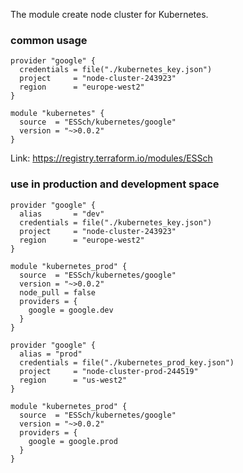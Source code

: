 The module create node cluster for Kubernetes.

### common usage
```
provider "google" {
  credentials = file("./kubernetes_key.json")
  project     = "node-cluster-243923"
  region      = "europe-west2"
}

module "kubernetes" {
  source  = "ESSch/kubernetes/google"
  version = "~>0.0.2"
}
```
Link: https://registry.terraform.io/modules/ESSch

### use in production and development space

```
provider "google" {
  alias       = "dev"
  credentials = file("./kubernetes_key.json")
  project     = "node-cluster-243923"
  region      = "europe-west2"
}

module "kubernetes_prod" {
  source  = "ESSch/kubernetes/google"
  version = "~>0.0.2"
  node_pull = false
  providers = {
    google = google.dev
  }
}
```
```
provider "google" {
  alias = "prod"
  credentials = file("./kubernetes_prod_key.json")
  project     = "node-cluster-prod-244519"
  region      = "us-west2"
}

module "kubernetes_prod" {
  source  = "ESSch/kubernetes/google"
  version = "~>0.0.2"
  providers = {
    google = google.prod
  }
}
```